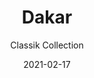 ---
image_primary: "img/dakar_collection_classik_finium_4-410x410.jpg"
image_secondary: "img/dakar_collection_classik_finium-1000x400.jpg"
subtitle: "Classik Collection"
description: "The%20Classik%20collection%20evokes%20an%20architectural%20style%20reminiscent%20of%20a%20stackstone%20assembly.%20It%20imbues%20rich%20warmth%20for%20a%20unique%20touch%20in%20a%20contemporary%20space.%20Composed%20of%20a%20multitude%20of%20smooth%2C%20straight%20slats%20in%20varying%20sizes%2C%20Classik%20decorative%20walls%20add%20depth%20and%20bulk%20to%20your%20d%E9cor.%0AThe%20collection%20comes%20in%20a%20range%20of%20timeless%20hues."
tags: 
  - "Finium"
  - "Decorative Walls"
title: "Dakar"
designer: "Finium"
href: "https://finium.ca/en/decorative-walls/dakar/"
category: "decorative-walls"
manufacturer: "Finium"
slug: "/manufacturers/finium/decorative-walls/finium-dakar"
date: "2021-02-17"
---